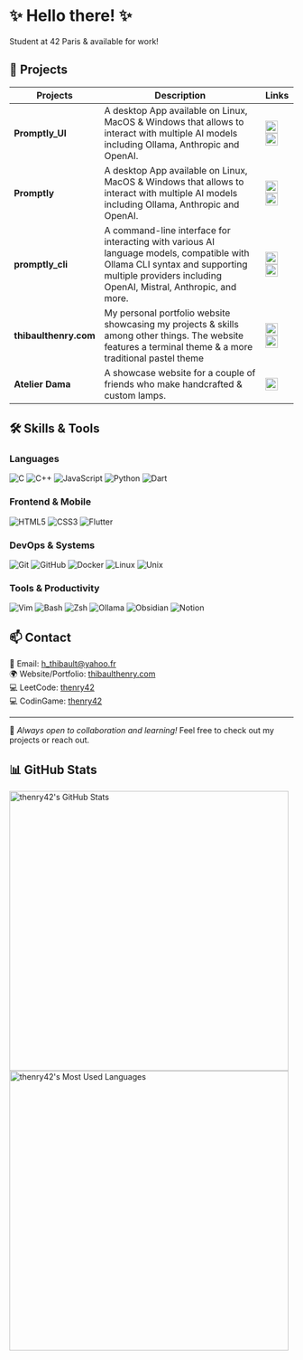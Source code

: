 # ✨ Hello there! ✨

  <p>Student at 42 Paris & available for work!</p>

## 🚀 Projects

| Projects | Description | Links |
|---------|-------------|-------|
| **Promptly_UI** | A desktop App available on Linux, MacOS & Windows that allows to interact with multiple AI models including Ollama, Anthropic and OpenAI. | <a href="https://github.com/thenry42/Promptly_UI" target="_blank" rel="noopener noreferrer"><img src="https://img.shields.io/badge/-GitHub-181717?style=flat-square&logo=github&logoColor=white" height="22"></a> <a href="https://github.com/thenry42/Promptly" target="_blank" rel="noopener noreferrer"><img src="https://img.shields.io/badge/-Flutter App-02569B?style=flat-square&logo=flutter&logoColor=white" height="22"></a> |
| **Promptly** | A desktop App available on Linux, MacOS & Windows that allows to interact with multiple AI models including Ollama, Anthropic and OpenAI. | <a href="https://github.com/thenry42/Promptly" target="_blank" rel="noopener noreferrer"><img src="https://img.shields.io/badge/-GitHub-181717?style=flat-square&logo=github&logoColor=white" height="22"></a> <a href="https://github.com/thenry42/Promptly" target="_blank" rel="noopener noreferrer"><img src="https://img.shields.io/badge/-Flutter App-02569B?style=flat-square&logo=flutter&logoColor=white" height="22"></a> |
| **promptly_cli** | A command-line interface for interacting with various AI language models, compatible with Ollama CLI syntax and supporting multiple providers including OpenAI, Mistral, Anthropic, and more. | <a href="https://github.com/thenry42/promptly_cli" target="_blank" rel="noopener noreferrer"><img src="https://img.shields.io/badge/-GitHub-181717?style=flat-square&logo=github&logoColor=white" height="22"></a> <a href="https://github.com/thenry42/promptly_cli" target="_blank" rel="noopener noreferrer"><img src="https://img.shields.io/badge/-Python-3776AB?style=flat-square&logo=python&logoColor=white" height="22"></a> |
| **thibaulthenry.com** | My personal portfolio website showcasing my projects & skills among other things. The website features a terminal theme & a more traditional pastel theme | <a href="https://github.com/thenry42/thibaulthenry.com" target="_blank" rel="noopener noreferrer"><img src="https://img.shields.io/badge/-GitHub-181717?style=flat-square&logo=github&logoColor=white" height="22"></a> <a href="https://thibaulthenry.com/" target="_blank" rel="noopener noreferrer"><img src="https://img.shields.io/badge/-Website-FF7139?style=flat-square&logo=firefox-browser&logoColor=white" height="22"></a> |
| **Atelier Dama** | A showcase website for a couple of friends who make handcrafted & custom lamps. | <a href="https://atelierdama.fr/" target="_blank" rel="noopener noreferrer"><img src="https://img.shields.io/badge/-Website-FF7139?style=flat-square&logo=firefox-browser&logoColor=white" height="22"></a> |

## 🛠️ Skills & Tools

<h3>Languages</h3>
<p>
<img src="https://img.shields.io/badge/-C-A8B9CC?style=for-the-badge&logo=c&logoColor=white&borderRadius=25" alt="C" />
<img src="https://img.shields.io/badge/-C++-00599C?style=for-the-badge&logo=c%2B%2B&logoColor=white&borderRadius=25" alt="C++" />
<img src="https://img.shields.io/badge/-JavaScript-F7DF1E?style=for-the-badge&logo=javascript&logoColor=black&borderRadius=25" alt="JavaScript" />
<img src="https://img.shields.io/badge/-Python-3776AB?style=for-the-badge&logo=python&logoColor=white&borderRadius=25" alt="Python" />
<img src="https://img.shields.io/badge/-Dart-0175C2?style=for-the-badge&logo=dart&logoColor=white&borderRadius=25" alt="Dart" />
</p>

<h3>Frontend & Mobile</h3>
<p>
<img src="https://img.shields.io/badge/-HTML5-E34F26?style=for-the-badge&logo=html5&logoColor=white&borderRadius=25" alt="HTML5" />
<img src="https://img.shields.io/badge/-CSS3-1572B6?style=for-the-badge&logo=css3&logoColor=white&borderRadius=25" alt="CSS3" />
<img src="https://img.shields.io/badge/-Flutter-02569B?style=for-the-badge&logo=flutter&logoColor=white&borderRadius=25" alt="Flutter" />
</p>

<h3>DevOps & Systems</h3>
<p>
<img src="https://img.shields.io/badge/-Git-F05032?style=for-the-badge&logo=git&logoColor=white&borderRadius=25" alt="Git" />
<img src="https://img.shields.io/badge/-GitHub-181717?style=for-the-badge&logo=github&logoColor=white&borderRadius=25" alt="GitHub" />
<img src="https://img.shields.io/badge/-Docker-2496ED?style=for-the-badge&logo=docker&logoColor=white&borderRadius=25" alt="Docker" />
<img src="https://img.shields.io/badge/-Linux-FCC624?style=for-the-badge&logo=linux&logoColor=black&borderRadius=25" alt="Linux" />
<img src="https://img.shields.io/badge/-Unix-4EAA25?style=for-the-badge&logo=unix&logoColor=white&borderRadius=25" alt="Unix" />
</p>

<h3>Tools & Productivity</h3>
<p>
<img src="https://img.shields.io/badge/-Vim-019733?style=for-the-badge&logo=vim&logoColor=white&borderRadius=25" alt="Vim" />
<img src="https://img.shields.io/badge/-Bash-4EAA25?style=for-the-badge&logo=gnu-bash&logoColor=white&borderRadius=25" alt="Bash" />
<img src="https://img.shields.io/badge/-Zsh-F15A24?style=for-the-badge&logo=gnu-bash&logoColor=white&borderRadius=25" alt="Zsh" />
<img src="https://img.shields.io/badge/-Ollama-FF4F64?style=for-the-badge&logo=llama&logoColor=white&borderRadius=25" alt="Ollama" />
<img src="https://img.shields.io/badge/-Obsidian-483699?style=for-the-badge&logo=obsidian&logoColor=white&borderRadius=25" alt="Obsidian" />
<img src="https://img.shields.io/badge/-Notion-000000?style=for-the-badge&logo=notion&logoColor=white&borderRadius=25" alt="Notion" />
</p>

## 📫 Contact
💌 Email: h_thibault@yahoo.fr  
🌍 Website/Portfolio: <a href="https://thibaulthenry.com" target="_blank" rel="noopener noreferrer">thibaulthenry.com</a>  
💻 LeetCode: <a href="https://leetcode.com/thenry42/" target="_blank" rel="noopener noreferrer">thenry42</a>     
💻 CodinGame: <a href="https://www.codingame.com/profile/508e11b521204ab17dd7134eb17432437457194" target="_blank" rel="noopener noreferrer">thenry42</a>

---

💙 _Always open to collaboration and learning!_ Feel free to check out my projects or reach out.

## 📊 GitHub Stats

<img width="495em" src="https://github-readme-stats-theta-five-31.vercel.app/api?username=thenry42&show_icons=true&theme=tokyonight&count_private=true&include_all_commits=true&cache_seconds=3600" alt="thenry42's GitHub Stats"/>
<br>
<img width="495em" src="https://github-readme-stats-theta-five-31.vercel.app/api/top-langs/?username=thenry42&theme=tokyonight&langs_count=15&cache_seconds=3600&hide_progress=true&hide=roff,cmake,batchfile,kotlin,perl,swift,glsl,objective-c,objective-c%2b%2b" alt="thenry42's Most Used Languages"/>
<br>
<!-- <img width="495em" src="https://streak-stats.demolab.com/?user=thenry42&theme=tokyonight" alt="GitHub Streak"> -->
